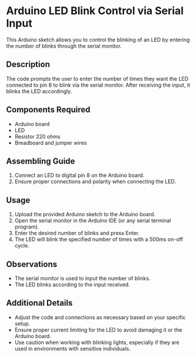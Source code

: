 # Arduino LED Blink Control via Serial Input

This Arduino sketch allows you to control the blinking of an LED by entering the number of blinks through the serial monitor.

## Description

The code prompts the user to enter the number of times they want the LED connected to pin 8 to blink via the serial monitor. After receiving the input, it blinks the LED accordingly.

## Components Required

- Arduino board
- LED
- Resistor 220 ohms
- Breadboard and jumper wires

## Assembling Guide

1. Connect an LED to digital pin 8 on the Arduino board.
2. Ensure proper connections and polarity when connecting the LED.

## Usage

1. Upload the provided Arduino sketch to the Arduino board.
2. Open the serial monitor in the Arduino IDE (or any serial terminal program).
3. Enter the desired number of blinks and press Enter.
4. The LED will blink the specified number of times with a 500ms on-off cycle.

## Observations

- The serial monitor is used to input the number of blinks.
- The LED blinks according to the input received.

## Additional Details

- Adjust the code and connections as necessary based on your specific setup.
- Ensure proper current limiting for the LED to avoid damaging it or the Arduino board.
- Use caution when working with blinking lights, especially if they are used in environments with sensitive individuals.
